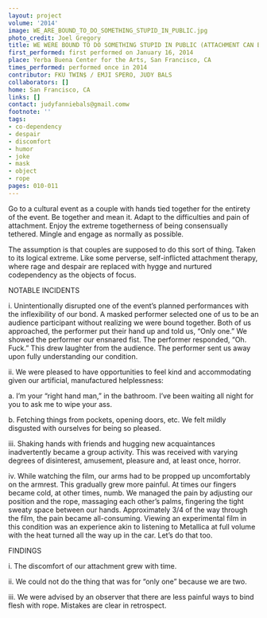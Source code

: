 ```yaml
---
layout: project
volume: '2014'
image: WE_ARE_BOUND_TO_DO_SOMETHING_STUPID_IN_PUBLIC.jpg
photo_credit: Joel Gregory
title: WE WERE BOUND TO DO SOMETHING STUPID IN PUBLIC (ATTACHMENT CAN BE PROBLEMATIC)
first_performed: first performed on January 16, 2014
place: Yerba Buena Center for the Arts, San Francisco, CA
times_performed: performed once in 2014
contributor: FKU TWIN$ / EMJI SPERO, JUDY BALS
collaborators: []
home: San Francisco, CA
links: []
contact: judyfanniebals@gmail.comw
footnote: ''
tags:
- co-dependency
- despair
- discomfort
- humor
- joke
- mask
- object
- rope
pages: 010-011
---
```


Go to a cultural event as a couple with hands tied together for the entirety of the event. Be together and mean it. Adapt to the difficulties and pain of attachment. Enjoy the extreme togetherness of being consensually tethered. Mingle and engage as normally as possible.

The assumption is that couples are supposed to do this sort of thing. Taken to its logical extreme. Like some perverse, self-inflicted attachment therapy, where rage and despair are replaced with hygge and nurtured codependency as the objects of focus.

NOTABLE INCIDENTS

i. Unintentionally disrupted one of the event’s planned performances with the inflexibility of our bond. A masked performer selected one of us to be an audience participant without realizing we were bound together. Both of us approached, the performer put their hand up and told us, “Only one.” We showed the performer our ensnared fist. The performer responded, “Oh. Fuck.” This drew laughter from the audience. The performer sent us away upon fully understanding our condition.

ii. We were pleased to have opportunities to feel kind and accommodating given our artificial, manufactured helplessness:

a. I’m your “right hand man,” in the bathroom. I’ve been waiting all night for you to ask me to wipe your ass.

b. Fetching things from pockets, opening doors, etc. We felt mildly disgusted with ourselves for being so pleased.

iii. Shaking hands with friends and hugging new acquaintances inadvertently became a group activity. This was received with varying degrees of disinterest, amusement, pleasure and, at least once, horror.

iv. While watching the film, our arms had to be propped up uncomfortably on the armrest. This gradually grew more painful. At times our fingers became cold, at other times, numb. We managed the pain by adjusting our position and the rope, massaging each other’s palms, fingering the tight sweaty space between our hands. Approximately 3/4 of the way through the film, the pain became all-consuming. Viewing an experimental film in this condition was an experience akin to listening to Metallica at full volume with the heat turned all the way up in the car. Let’s do that too.

FINDINGS

i. The discomfort of our attachment grew with time.

ii. We could not do the thing that was for “only one” because we are two.

iii. We were advised by an observer that there are less painful ways to bind flesh with rope. Mistakes are clear in retrospect.
